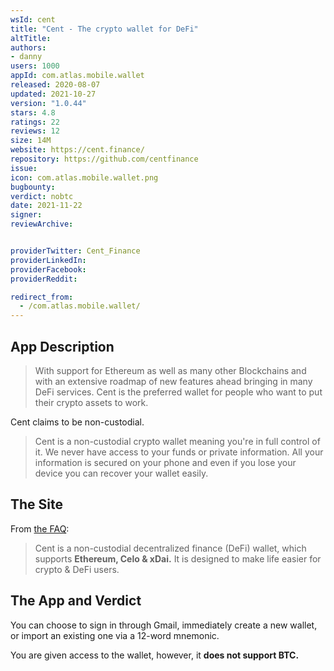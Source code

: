 ```yaml
---
wsId: cent
title: "Cent - The crypto wallet for DeFi"
altTitle: 
authors:
- danny
users: 1000
appId: com.atlas.mobile.wallet
released: 2020-08-07
updated: 2021-10-27
version: "1.0.44"
stars: 4.8
ratings: 22
reviews: 12
size: 14M
website: https://cent.finance/
repository: https://github.com/centfinance
issue: 
icon: com.atlas.mobile.wallet.png
bugbounty: 
verdict: nobtc
date: 2021-11-22
signer: 
reviewArchive:


providerTwitter: Cent_Finance
providerLinkedIn: 
providerFacebook: 
providerReddit: 

redirect_from:
  - /com.atlas.mobile.wallet/
---
```



## App Description

> With support for Ethereum as well as many other Blockchains and with an extensive roadmap of new features ahead bringing in many DeFi services. Cent is the preferred wallet for people who want to put their crypto assets to work.

Cent claims to be non-custodial.

> Cent is a non-custodial crypto wallet meaning you're in full control of it. We never have access to your funds or private information. All your information is secured on your phone and even if you lose your device you can recover your wallet easily.

## The Site

From [the FAQ](https://cent.finance/faqs.html):

> Cent is a non-custodial decentralized finance (DeFi) wallet, which supports **Ethereum, Celo & xDai.** It is designed to make life easier for crypto & DeFi users.

## The App and Verdict

You can choose to sign in through Gmail, immediately create a new wallet, or import an existing one via a 12-word mnemonic.

You are given access to the wallet, however, it **does not support BTC.**